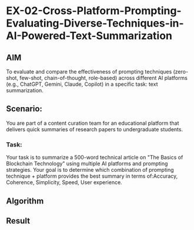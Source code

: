 # EX-02-Cross-Platform-Prompting-Evaluating-Diverse-Techniques-in-AI-Powered-Text-Summarization

## AIM
To evaluate and compare the effectiveness of prompting techniques (zero-shot, few-shot, chain-of-thought, role-based) across different AI platforms (e.g., ChatGPT, Gemini, Claude, Copilot) in a specific task: text summarization.

## Scenario:
You are part of a content curation team for an educational platform that delivers quick summaries of research papers to undergraduate students. 

### Task:
Your task is to summarize a 500-word technical article on "The Basics of Blockchain Technology" using multiple AI platforms and prompting strategies.
Your goal is to determine which combination of prompting technique + platform provides the best summary in terms of:Accuracy, Coherence, Simplicity, Speed, User experience.

## Algorithm

## Result


